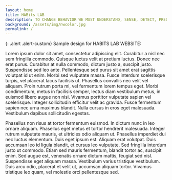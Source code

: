 ```yaml
---
layout: home
title: HABits LAB
description: TO CHANGE BEHAVIOR WE MUST UNDERSTAND, SENSE, DETECT, PREDICT AND PREVENT
background: /assets/img/nwcolor.jpg
permalink: /
---
```


{: .alert .alert-custom}
Sample design for HABITS LAB WEBSITE:

Lorem ipsum dolor sit amet, consectetur adipiscing elit. Curabitur a nisl nec sem fringilla commodo. Quisque luctus velit at pretium luctus. Donec nec erat purus. Curabitur at nulla commodo, dictum justo a, suscipit justo. Suspendisse sed leo ante. Pellentesque sed purus sit amet erat sagittis volutpat id ut enim. Morbi sed vulputate massa. Fusce interdum scelerisque turpis, vel placerat lacus facilisis ut. Phasellus convallis nec velit vel aliquam. Proin rutrum porta mi, vel fermentum lorem tempus eget. Morbi condimentum, metus in facilisis semper, lectus diam vestibulum metus, in euismod libero augue non nisi. Vivamus porttitor vulputate sapien vel scelerisque. Integer sollicitudin efficitur velit ac gravida. Fusce fermentum sapien nec urna maximus blandit. Nulla cursus in eros eget malesuada. Vestibulum dapibus sollicitudin egestas.

Phasellus non risus at tortor fermentum euismod. In dictum nunc in leo ornare aliquam. Phasellus eget metus et tortor hendrerit malesuada. Integer rutrum vulputate mauris, et ultricies odio aliquam ut. Phasellus imperdiet dui nec luctus elementum. Duis eget ipsum est. Aliquam erat volutpat. Duis accumsan leo id ligula blandit, et cursus leo vulputate. Sed fringilla interdum justo ut commodo. Etiam sed mauris fermentum, blandit tortor ac, suscipit enim. Sed augue est, venenatis ornare dictum mattis, feugiat sed nisl. Suspendisse eget aliquam massa. Vestibulum varius tristique vestibulum. Duis arcu odio, placerat et velit ut, accumsan aliquam tortor. Vivamus tristique leo quam, vel molestie orci pellentesque sed.



